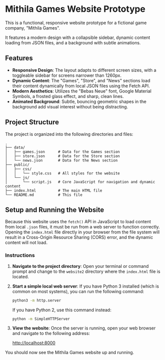 # Mithila Games Website Prototype

This is a functional, responsive website prototype for a fictional game company, "Mithila Games".

It features a modern design with a collapsible sidebar, dynamic content loading from JSON files, and a background with subtle animations.

## Features

-   **Responsive Design**: The layout adapts to different screen sizes, with a toggleable sidebar for screens narrower than 1260px.
-   **Dynamic Content**: The "Games", "Store", and "News" sections load their content dynamically from local JSON files using the Fetch API.
-   **Modern Aesthetics**: Utilizes the "Bebas Neue" font, Google Material Symbols, a frosted glass effect, and sharp, clean lines.
-   **Animated Background**: Subtle, bouncing geometric shapes in the background add visual interest without being distracting.

## Project Structure

The project is organized into the following directories and files:

```
.
├── data/
│   ├── games.json      # Data for the Games section
│   ├── store.json      # Data for the Store section
│   └── news.json       # Data for the News section
├── public/
│   ├── css/
│   │   └── style.css   # All styles for the website
│   └── js/
│       └── script.js   # Core JavaScript for navigation and dynamic content
├── index.html          # The main HTML file
└── README.md           # This file
```

## Setup and Running the Website

Because this website uses the `fetch()` API in JavaScript to load content from local `.json` files, it must be run from a web server to function correctly. Opening the `index.html` file directly in your browser from the file system will result in a Cross-Origin Resource Sharing (CORS) error, and the dynamic content will not load.

### Instructions

1.  **Navigate to the project directory**:
    Open your terminal or command prompt and change to the `website2` directory where the `index.html` file is located.

2.  **Start a simple local web server**:
    If you have Python 3 installed (which is common on most systems), you can run the following command:

    ```bash
    python3 -m http.server
    ```

    If you have Python 2, use this command instead:
    ```bash
    python -m SimpleHTTPServer
    ```

3.  **View the website**:
    Once the server is running, open your web browser and navigate to the following address:

    [http://localhost:8000](http://localhost:8000)

You should now see the Mithila Games website up and running.
